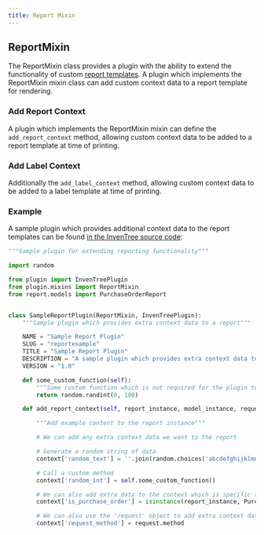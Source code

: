 ```yaml
---
title: Report Mixin
---
```


## ReportMixin

The ReportMixin class provides a plugin with the ability to extend the functionality of custom [report templates](../../report/report.md). A plugin which implements the ReportMixin mixin class can add custom context data to a report template for rendering.

### Add Report Context

A plugin which implements the ReportMixin mixin can define the `add_report_context` method, allowing custom context data to be added to a report template at time of printing.

### Add Label Context

Additionally the `add_label_context` method, allowing custom context data to be added to a label template at time of printing.

### Example

A sample plugin which provides additional context data to the report templates can be found [in the InvenTree source code](https://github.com/inventree/InvenTree/blob/master/InvenTree/plugin/samples/integration/report_plugin_sample.py):

```python
"""Sample plugin for extending reporting functionality"""

import random

from plugin import InvenTreePlugin
from plugin.mixins import ReportMixin
from report.models import PurchaseOrderReport


class SampleReportPlugin(ReportMixin, InvenTreePlugin):
    """Sample plugin which provides extra context data to a report"""

    NAME = "Sample Report Plugin"
    SLUG = "reportexample"
    TITLE = "Sample Report Plugin"
    DESCRIPTION = "A sample plugin which provides extra context data to a report"
    VERSION = "1.0"

    def some_custom_function(self):
        """Some custom function which is not required for the plugin to function"""
        return random.randint(0, 100)

    def add_report_context(self, report_instance, model_instance, request, context):

        """Add example content to the report instance"""

        # We can add any extra context data we want to the report

        # Generate a random string of data
        context['random_text'] = ''.join(random.choices('abcdefghijklmnopqrstuvwxyz', k=20))

        # Call a custom method
        context['random_int'] = self.some_custom_function()

        # We can also add extra data to the context which is specific to the report type
        context['is_purchase_order'] = isinstance(report_instance, PurchaseOrderReport)

        # We can also use the 'request' object to add extra context data
        context['request_method'] = request.method
```
